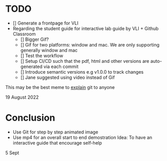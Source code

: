 # TODO

- [] Generate a frontpage for VLI
- Regarding the student guide for interactive lab guide by VLI + Github Classroom
  - [] Bigger Gif?
  - [] Gif for two platforms: window and mac. We are only supporting generally window and mac
  - [] Test the workflow
  - [] Setup CI/CD such that the pdf, html and other versions are auto-generated via each commit
  - [] Introduce semantic versions e.g v1.0.0 to track changes
  - [] Jane suggested using video instead of Gif
  
This may be the best meme to [explain](https://twitter.com/PR0GRAMMERHUM0R/status/1561247203443752960) git to anyone

19 August 2022



# Conclusion
- Use Git for step by step animated image
- Use mp4 for an overall start to end demostration
Idea: To have an interactive guide that encourage self-help

5 Sept 
